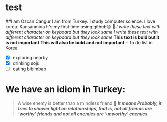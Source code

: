 # test
##I am Ozcan Cangur
I am from Turkey.
I study computer science.
I love korea.
Kansanmida
~~It's my first time using github~~:smile:
:shark:
*I write these text with different character on keyboard but they look same*
_I write these text with different character on keyboard but they look same_
**This text is bold but it is not important**
__This will also be bold and not important__
– To do list in Korea
- [x] exploring nearby
- [x] drinking soju
- [ ] eating bibimbap
# We have an idiom in Turkey:
> A wise enemy is better 
> than a mindless friend
:brain:
_**It means Probably, it tries to shower light on relationships, that is, not all friends are ‘worthy’ friends and not all enemies are ‘unworthy’ enemies.**_


